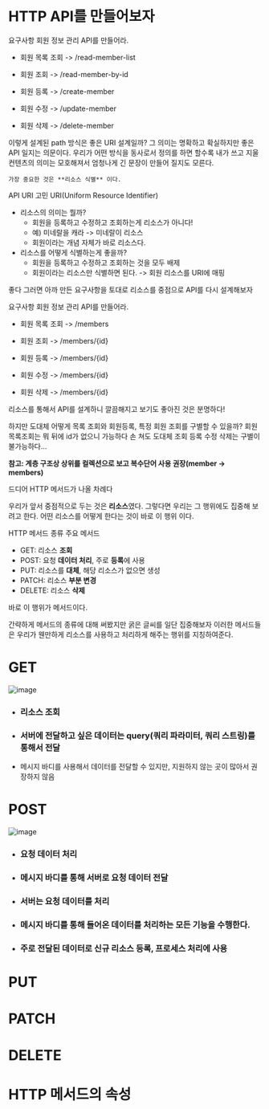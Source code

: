 # HTTP API를 만들어보자

요구사항
회원 정보 관리 API를 만들어라.
- 회원 목록 조회 -> /read-member-list

- 회원 조회 -> /read-member-by-id

- 회원 등록 -> /create-member

- 회원 수정 -> /update-member

- 회원 삭제 -> /delete-member

이렇게 설계된 path 방식은 좋은 URI 설계일까? 그 의미는 명확하고 확실하지만 좋은 API 일지는 의문이다. 우리가 어떤 방식을 동사로서 정의를 하면 할수록 내가 쓰고 지울 컨텐츠의 의미는 모호해져서 엄청나게 긴 문장이 만들어 질지도 모른다.

    가장 중요한 것은 **리소스 식별** 이다.

API URI 고민
URI(Uniform Resource Identifier)
- 리소스의 의미는 뭘까?
    - 회원을 등록하고 수정하고 조회하는게 리소스가 아니다!
    - 예) 미네랄을 캐라 -> 미네랄이 리소스
    - 회원이라는 개념 자체가 바로 리소스다.
- 리소스를 어떻게 식별하는게 좋을까?
    - 회원을 등록하고 수정하고 조회하는 것을 모두 배제
    - 회원이라는 리소스만 식별하면 된다. -> 회원 리소스를 URI에 매핑

좋다 그러면 아까 만든 요구사항을 토대로 리소스를 중점으로 API를 다시 설계해보자

요구사항
회원 정보 관리 API를 만들어라.
- 회원 목록 조회 -> /members

- 회원 조회 -> /members/{id}

- 회원 등록 -> /members/{id}

- 회원 수정 -> /members/{id}

- 회원 삭제 -> /members/{id}

리소스를 통해서 API를 설계하니 깔끔해지고 보기도 좋아진 것은 분명하다!

하지만 도대체 어떻게 목록 조회와 회원등록, 특정 회원 조회를 구별할 수 있을까?
회원 목록조회는 뭐 뒤에 id가 없으니 가능하다 손 쳐도 도대체 조회 등록 수정 삭제는 구별이 불가능하다...

**참고: 계층 구조상 상위를 컬렉션으로 보고 복수단어 사용 권장(member -> members)**

드디어 HTTP 메서드가 나올 차례다

우리가 앞서 중점적으로 두는 것은 **리소스**였다. 그렇다면 우리는 그 행위에도 집중해 보려고 한다. 어떤 리소스를 어떻게 한다는 것이 바로 이 행위 이다.

HTTP 메서드 종류
주요 메서드
- GET: 리소스 **조회**
- POST: 요청 **데이터 처리**, 주로 **등록**에 사용
- PUT: 리소스를 **대체**, 해당 리소스가 없으면 생성
- PATCH: 리소스 **부분 변경**
- DELETE: 리소스 **삭제**

바로 이 행위가 메서드이다.

간략하게 메서드의 종류에 대해 써봤지만 굵은 글씨를 일단 집중해보자
이러한 메서드들은 우리가 웬만하게 리소스를 사용하고 처리하게 해주는 행위를 지칭하여준다.


# GET

![image](https://user-images.githubusercontent.com/53653597/146749051-8603d69e-7cae-4044-829f-4fe4b5b036b8.png)

- ### 리소스 조회
- ### 서버에 전달하고 싶은 데이터는 query(쿼리 파라미터, 쿼리 스트링)를 통해서 전달
- 메시지 바디를 사용해서 데이터를 전달할 수 있지만, 지원하지 않는 곳이 많아서 권장하지
않음

# POST

![image](https://user-images.githubusercontent.com/53653597/146749445-9e395578-98c4-4739-83d9-bcccdc144350.png)

- ### 요청 데이터 처리
- ### **메시지 바디를 통해 서버로 요청 데이터 전달**
- ### 서버는 요청 데이터를 처리
- ### 메시지 바디를 통해 들어온 데이터를 처리하는 모든 기능을 수행한다.
- ### 주로 전달된 데이터로 신규 리소스 등록, 프로세스 처리에 사용

# PUT
# PATCH
# DELETE
# HTTP 메서드의 속성